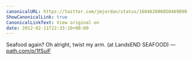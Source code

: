 ```yaml
---
canonicalURL: https://twitter.com/jmjordan/status/168462606850469890
ShowCanonicalLink: true
CanonicalLinkText: View original on
date: 2012-02-11T22:33:10+00:00
---
```

Seafood again? Oh alright, twist my arm. (at LandsEND SEAFOOD) — [path.com/p/1fSuiF](http://path.com/p/1fSuiF)